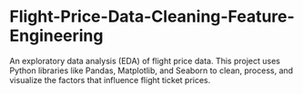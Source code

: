 # Flight-Price-Data-Cleaning-Feature-Engineering
An exploratory data analysis (EDA) of flight price data. This project uses Python libraries like Pandas, Matplotlib, and Seaborn to clean, process, and visualize the factors that influence flight ticket prices.
